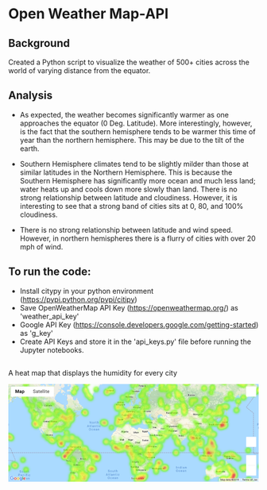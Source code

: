 # Open Weather Map-API

## Background

Created a Python script to visualize the weather of 500+ cities across the world of varying distance from the equator. 

## Analysis
* As expected, the weather becomes significantly warmer as one approaches the equator (0 Deg. Latitude). More interestingly, however, is the fact that the southern hemisphere tends to be warmer this time of year than the northern hemisphere. This may be due to the tilt of the earth.

* Southern Hemisphere climates tend to be slightly milder than those at similar latitudes in the Northern Hemisphere. This is because the Southern Hemisphere has significantly more ocean and much less land; water heats up and cools down more slowly than land.
There is no strong relationship between latitude and cloudiness. However, it is interesting to see that a strong band of cities sits at 0, 80, and 100% cloudiness.

* There is no strong relationship between latitude and wind speed. However, in northern hemispheres there is a flurry of cities with over 20 mph of wind.

## To run the code:
* Install citypy in your python environment (https://pypi.python.org/pypi/citipy)
* Save OpenWeatherMap API Key (https://openweathermap.org/) as 'weather_api_key'
* Google API Key (https://console.developers.google.com/getting-started) as 'g_key'
* Create API Keys and store it in the 'api_keys.py' file before running the Jupyter notebooks.

## 
A heat map that displays the humidity for every city 

 ![heatmap](Images/heatmap.png)
